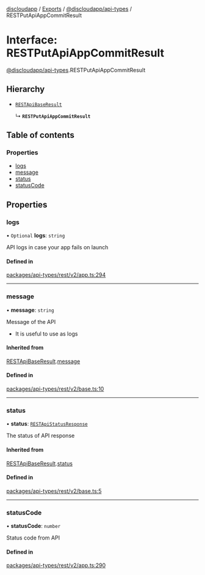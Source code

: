 [discloudapp](../README.md) / [Exports](../modules.md) / [@discloudapp/api-types](../modules/discloudapp_api_types.md) / RESTPutApiAppCommitResult

# Interface: RESTPutApiAppCommitResult

[@discloudapp/api-types](../modules/discloudapp_api_types.md).RESTPutApiAppCommitResult

## Hierarchy

- [`RESTApiBaseResult`](discloudapp_api_types.RESTApiBaseResult.md)

  ↳ **`RESTPutApiAppCommitResult`**

## Table of contents

### Properties

- [logs](discloudapp_api_types.RESTPutApiAppCommitResult.md#logs)
- [message](discloudapp_api_types.RESTPutApiAppCommitResult.md#message)
- [status](discloudapp_api_types.RESTPutApiAppCommitResult.md#status)
- [statusCode](discloudapp_api_types.RESTPutApiAppCommitResult.md#statuscode)

## Properties

### logs

• `Optional` **logs**: `string`

API logs in case your app fails on launch

#### Defined in

[packages/api-types/rest/v2/app.ts:294](https://github.com/discloud/discloud.app/blob/9c516a5/packages/api-types/rest/v2/app.ts#L294)

___

### message

• **message**: `string`

Message of the API
- It is useful to use as logs

#### Inherited from

[RESTApiBaseResult](discloudapp_api_types.RESTApiBaseResult.md).[message](discloudapp_api_types.RESTApiBaseResult.md#message)

#### Defined in

[packages/api-types/rest/v2/base.ts:10](https://github.com/discloud/discloud.app/blob/9c516a5/packages/api-types/rest/v2/base.ts#L10)

___

### status

• **status**: [`RESTApiStatusResponse`](../modules/discloudapp_api_types.md#restapistatusresponse)

The status of API response

#### Inherited from

[RESTApiBaseResult](discloudapp_api_types.RESTApiBaseResult.md).[status](discloudapp_api_types.RESTApiBaseResult.md#status)

#### Defined in

[packages/api-types/rest/v2/base.ts:5](https://github.com/discloud/discloud.app/blob/9c516a5/packages/api-types/rest/v2/base.ts#L5)

___

### statusCode

• **statusCode**: `number`

Status code from API

#### Defined in

[packages/api-types/rest/v2/app.ts:290](https://github.com/discloud/discloud.app/blob/9c516a5/packages/api-types/rest/v2/app.ts#L290)
